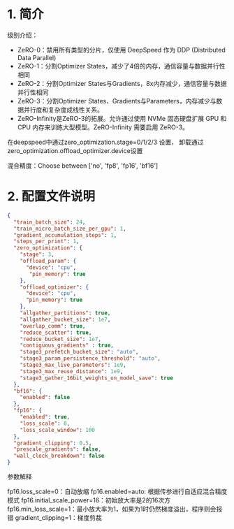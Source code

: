 # 1. 简介

级别介绍：
- ZeRO-0：禁用所有类型的分片，仅使用 DeepSpeed 作为 DDP (Distributed Data Parallel)
- ZeRO-1：分割Optimizer States，减少了4倍的内存，通信容量与数据并行性相同
- ZeRO-2：分割Optimizer States与Gradients，8x内存减少，通信容量与数据并行性相同
- ZeRO-3：分割Optimizer States、Gradients与Parameters，内存减少与数据并行度和复杂度成线性关系。
- ZeRO-Infinity是ZeRO-3的拓展。允许通过使用 NVMe 固态硬盘扩展 GPU 和 CPU 内存来训练大型模型。ZeRO-Infinity 需要启用 ZeRO-3。

在deepspeed中通过zero_optimization.stage=0/1/2/3 设置，
卸载通过zero_optimization.offload_optimizer.device设置

混合精度：Choose between ['no', 'fp8', 'fp16', 'bf16']


# 2. 配置文件说明

```json
{
  "train_batch_size": 24,
  "train_micro_batch_size_per_gpu": 1,
  "gradient_accumulation_steps": 1,
  "steps_per_print": 1,
  "zero_optimization": {
    "stage": 3,
    "offload_param": {
      "device": "cpu",
       "pin_memory": true
    },
    "offload_optimizer": {
      "device": "cpu",
      "pin_memory": true
    },
    "allgather_partitions": true,
    "allgather_bucket_size": 1e7,
    "overlap_comm": true,
    "reduce_scatter": true,
    "reduce_bucket_size": 1e7,
    "contiguous_gradients" : true,
    "stage3_prefetch_bucket_size": "auto",
    "stage3_param_persistence_threshold": "auto",
    "stage3_max_live_parameters": 1e9,
    "stage3_max_reuse_distance": 1e9,
    "stage3_gather_16bit_weights_on_model_save": true
  },
  "bf16": {
    "enabled": false
  },
  "fp16": {
    "enabled": true,
    "loss_scale": 0,
    "loss_scale_window": 100
  },
  "gradient_clipping": 0.5,
  "prescale_gradients": false,
  "wall_clock_breakdown": false
}

```

参数解释

fp16.loss_scale=0：自动放缩
fp16.enabled=auto: 根据传参进行自适应混合精度模式
fp16.initial_scale_power=16：初始放大率是2的16次方
fp16.min_loss_scale=1：最小放大率为1，如果为1时仍然梯度溢出，程序则会报错
gradient_clipping=1：梯度剪裁

